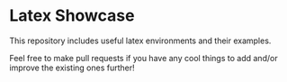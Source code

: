 # Latex Showcase

This repository includes useful latex environments and their examples. 

Feel free to make pull requests if you have any cool things to add and/or improve the existing ones further!

